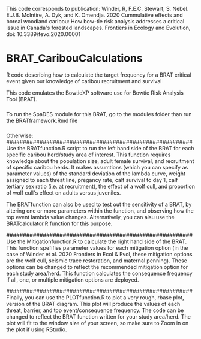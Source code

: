 This code corresponds to publication:
Winder, R, F.E.C. Stewart, S. Nebel. E.J.B. McIntire, A. Dyk, and K. Omendja. 2020
Cummulative effects and boreal woodland caribou: How bow-tie risk analysis addresses a critical issue in Canada's forested landscapes.
Frontiers in Ecology and Evolution, doi: 10.3389/fevo.2020.00001


# BRAT_CaribouCalculations
R code describing how to calculate the target frequency for a BRAT critical event given our knowledge of caribou recruitment and survival

This code emulates the BowtieXP software use for Bowtie Risk Analysis Tool (BRAT).

###
###
To run the SpaDES module for this BRAT, go to the modules folder than run the BRATframework.Rmd file
###
###

Otherwise:
########################################################
Use the BRATfunction.R script to run the left hand side of the BRAT for each specific caribou herd/study area of interest. This function
requires knowledge about the population size, adult female survival, and recruitment of specific caribou herds. It makes assumtions (which you can specify as parameter values) of the standard deviation of the lambda curve, weight assigned to each threat line, pregancy rate, calf survival to day 1, calf tertiary sex ratio (i.e. at recruitment), the effect of a wolf cull, and proportion of wolf cull's effect on adults versus juveniles. 

The BRATfunction can also be used to test out the sensitivity of a BRAT, by altering one or more parameters within the function, and observing how the top event lambda value changes. Alternatively, you can alsu use the BRATcalculator.R function for this purpose. 

########################################################
Use the Mitigationfunction.R to calculate the right hand side of the BRAT. This function spefifies parameter values for each mitigation option (in the case of Winder et al. 2020 Frontiers in Ecol & Evol, these mitigation options are the wolf cull, seismic trace restoration, and maternal penning). These options can be changed to reflect the recommended mitigation option for each study area/herd. This function calculates the consequence frequency if all, one, or multiple mitigation options are deployed. 

########################################################
Finally, you can use the PLOTfunction.R to plot a very rough, rbase plot, version of the BRAT diagram. This plot will produce the values of each threat, barrier, and top event/consequence frequency. The code can be changed to reflect the BRAT function written for your study area/herd. The plot will fit to the window size of your screen, so make sure to Zoom in on the plot if using RStudio.
